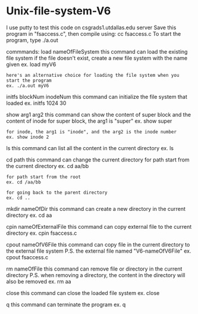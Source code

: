 # Unix-file-system-V6

I use putty to test this code on csgrads1.utdallas.edu server
Save this program in "fsaccess.c", then compile using:
cc fsaccess.c
To start the program, type ./a.out

commmands:
load nameOfFileSystem
	this command can load the existing file system
	if the file doesn't exist, create a new file system with the name given
	ex. load myV6

	here's an alternative choice for loading the file system when you start the program
	ex. ./a.out myV6

initfs blockNum  inodeNum
	this command can initialize the file system that loaded
	ex. initfs 1024 30

show arg1 arg2
	this command can show the content of super block and the content of inode
	for super block, the arg1 is "super"
	ex. show super
	
	for inode, the arg1 is "inode", and the arg2 is the inode number
	ex. show inode 2

ls
	this command can list all the content in the current directory
	ex. ls

cd path
	this command can change the current directory
	for path start from the current directory
	ex. cd aa/bb

	for path start from the root
	ex. cd /aa/bb

	for going back to the parent directory
	ex. cd ..

mkdir nameOfDir
	this command can create a new directory in the current directory
	ex. cd aa

cpin nameOfExternalFile
	this command can copy external file to the current directory
	ex. cpin fsaccess.c

cpout nameOfV6File
	this command can copy file in the current directory to the external file system
	P.S. the external file named "V6-nameOfV6File"
	ex. cpout fsaccess.c

rm nameOfFile
	this command can remove file or directory in the current directory
	P.S. when removing a directory, the content in the directory will also be removed
	ex. rm aa

close
	this command can close the loaded file system
	ex. close

q
	this command can terminate the program
	ex. q
